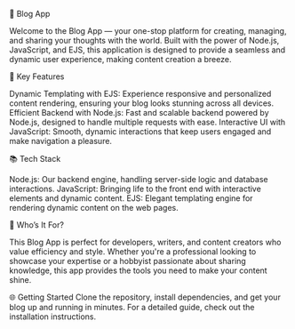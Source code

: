 📝 Blog App

Welcome to the Blog App — your one-stop platform for creating, managing, and sharing your thoughts with the world. Built with the power of Node.js, JavaScript, and EJS, this application is designed to provide a seamless and dynamic user experience, making content creation a breeze.

🚀 Key Features

Dynamic Templating with EJS: Experience responsive and personalized content rendering, ensuring your blog looks stunning across all devices.
Efficient Backend with Node.js: Fast and scalable backend powered by Node.js, designed to handle multiple requests with ease.
Interactive UI with JavaScript: Smooth, dynamic interactions that keep users engaged and make navigation a pleasure.

📚 Tech Stack

Node.js: Our backend engine, handling server-side logic and database interactions.
JavaScript: Bringing life to the front end with interactive elements and dynamic content.
EJS: Elegant templating engine for rendering dynamic content on the web pages.

🎯 Who’s It For?

This Blog App is perfect for developers, writers, and content creators who value efficiency and style. Whether you're a professional looking to showcase your expertise or a hobbyist passionate about sharing knowledge, this app provides the tools you need to make your content shine.

🌐 Getting Started
Clone the repository, install dependencies, and get your blog up and running in minutes. For a detailed guide, check out the installation instructions.
